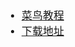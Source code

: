 <span  style="font-family: Simsun,serif; font-size: 17px; ">

- [菜鸟教程](https://www.runoob.com/linux/nginx-install-setup.html)
- [下载地址](https://nginx.org/en/download.html)

</span>